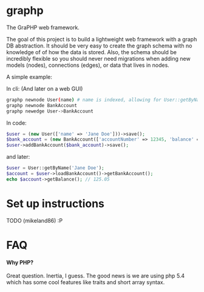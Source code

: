 graphp
======

The GraPHP web framework.

The goal of this project is to build a lightweight web framework with a graph DB abstraction. It should be very easy to create the graph schema with no knowledge of of how the data is stored. Also, the schema should be incredibly flexible so you should never need migrations when adding new models (nodes), connections (edges), or data that lives in nodes.

A simple example:

In cli: (And later on a web GUI)

```bash
graphp newnode User(name) # name is indexed, allowing for User::getByName()
graphp newnode BankAccount
graphp newedge User->BankAccount
```

In code:

```php
$user = (new User(['name' => 'Jane Doe']))->save();
$bank_account = (new BankAccount(['accountNumber' => 12345, 'balance' => 125.05]))->save();
$user->addBankAccount($bank_account)->save();
```

and later:

```php
$user = User::getByName('Jane Doe');
$account = $user->loadBankAccount()->getBankAccount();
echo $account->getBalance(); // 125.05
```

Set up instructions
======

TODO (mikeland86) :P

FAQ
======
#### Why PHP?
Great question. Inertia, I guess. The good news is we are using php 5.4 which has some cool features like traits and short array syntax.
